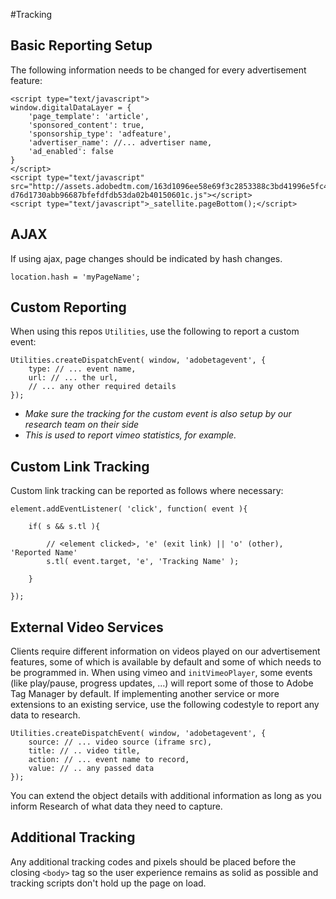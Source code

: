#Tracking

## Basic Reporting Setup

The following information needs to be changed for every advertisement feature:

	<script type="text/javascript">
	window.digitalDataLayer = {
		'page_template': 'article',
		'sponsored_content': true,
		'sponsorship_type': 'adfeature',
		'advertiser_name': //... advertiser name,
		'ad_enabled': false
	}
	</script>
	<script type="text/javascript" src="http://assets.adobedtm.com/163d1096ee58e69f3c2853388c3bd41996e5fc4f/satelliteLib-d76d1730abb96687bfefdfdb53da02b40150601c.js"></script>
	<script type="text/javascript">_satellite.pageBottom();</script>

## AJAX

If using ajax, page changes should be indicated by hash changes.

	location.hash = 'myPageName';


## Custom Reporting

When using this repos `Utilities`, use the following to report a custom event:

	Utilities.createDispatchEvent( window, 'adobetagevent', {
		type: // ... event name,
		url: // ... the url,
		// ... any other required details
	});

- _Make sure the tracking for the custom event is also setup by our research team on their side_
- _This is used to report vimeo statistics, for example._

## Custom Link Tracking

Custom link tracking can be reported as follows where necessary:

	element.addEventListener( 'click', function( event ){
		
		if( s && s.tl ){
		
			// <element clicked>, 'e' (exit link) || 'o' (other), 'Reported Name'
			s.tl( event.target, 'e', 'Tracking Name' );
		
		}
		
	});

## External Video Services

Clients require different information on videos played on our advertisement features, some of which is available by default and some of which needs to be programmed in. When using vimeo and `initVimeoPlayer`, some events (like play/pause, progress updates, ...) will report some of those to Adobe Tag Manager by default. If implementing another service or more extensions to an existing service, use the following codestyle to report any data to research.


	Utilities.createDispatchEvent( window, 'adobetagevent', {
		source: // ... video source (iframe src), 
		title: // .. video title,
		action: // ... event name to record,
		value: // .. any passed data
	});

You can extend the object details with additional information as long as you inform Research of what data they need to capture.

## Additional Tracking

Any additional tracking codes and pixels should be placed before the closing `<body>` tag so the user experience remains as solid as possible and tracking scripts don't hold up the page on load.